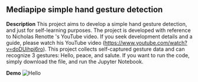 ## Mediapipe simple hand gesture detection

**Description**
This project aims to develop a simple hand gesture detection, and just for self-learning purposes.
The project is developed with reference to Nicholas Renotte 's YouTube video. If you seek development details and a guide, please watch his YouTube video (https://www.youtube.com/watch?v=doDUihpj6ro).
This project collects self-captured gesture data and can recognize 3 gestures: Hello, peace, and salute.
If you want to run the code, simply download the file, and run the Jupyter Notebook. 

**Demo**
![Hello](https://github.com/AndrewWong1209/Mediapipe-gestureDetector/assets/79183144/442a0881-99c3-44bc-a4ca-7f650692b263)
